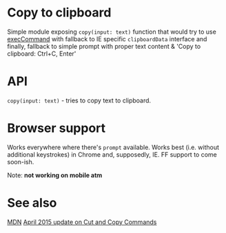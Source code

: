 # Copy to clipboard

Simple module exposing `copy(input: text)` function that would try to use [execCommand](https://developer.mozilla.org/en-US/docs/Web/API/Document/execCommand#Browser_Compatibility) with fallback to IE specific `clipboardData` interface and finally, fallback to simple prompt with proper text content & 'Copy to clipboard: Ctrl+C, Enter'

# API

`copy(input: text)` - tries to copy text to clipboard.

# Browser support

Works everywhere where there's `prompt` available. Works best (i.e. without additional keystrokes) in Chrome and, supposedly, IE. FF support to come soon-ish.

Note: **not working on mobile atm**

# See also
[MDN](https://developer.mozilla.org/en-US/docs/Web/API/Document/execCommand#Browser_Compatibility)
[April 2015 update on Cut and Copy Commands](http://updates.html5rocks.com/2015/04/cut-and-copy-commands)
